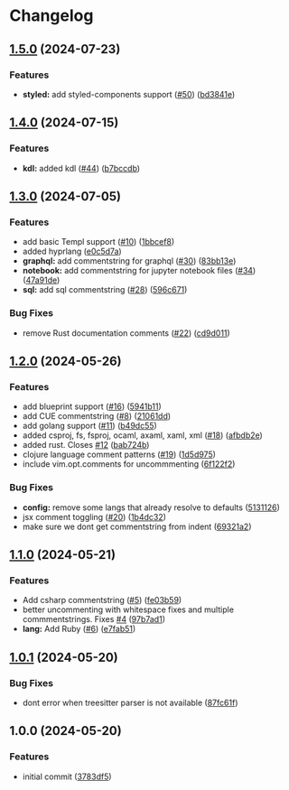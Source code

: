 # Changelog

## [1.5.0](https://github.com/folke/ts-comments.nvim/compare/v1.4.0...v1.5.0) (2024-07-23)


### Features

* **styled:** add styled-components support ([#50](https://github.com/folke/ts-comments.nvim/issues/50)) ([bd3841e](https://github.com/folke/ts-comments.nvim/commit/bd3841ef19dac0d3aa0240b6a825bcc1edc4bff0))

## [1.4.0](https://github.com/folke/ts-comments.nvim/compare/v1.3.0...v1.4.0) (2024-07-15)


### Features

* **kdl:** added kdl ([#44](https://github.com/folke/ts-comments.nvim/issues/44)) ([b7bccdb](https://github.com/folke/ts-comments.nvim/commit/b7bccdb5d17f92c42d03f2b157ff44fb7a3af888))

## [1.3.0](https://github.com/folke/ts-comments.nvim/compare/v1.2.0...v1.3.0) (2024-07-05)


### Features

* add basic Templ support ([#10](https://github.com/folke/ts-comments.nvim/issues/10)) ([1bbcef8](https://github.com/folke/ts-comments.nvim/commit/1bbcef8a7e0e0b0f75b10eecd427c3d973470649))
* added hyprlang ([e0c5d7a](https://github.com/folke/ts-comments.nvim/commit/e0c5d7a058645f90eed0e9a2b78fae58546e662e))
* **graphql:** add commentstring for graphql ([#30](https://github.com/folke/ts-comments.nvim/issues/30)) ([83bb13e](https://github.com/folke/ts-comments.nvim/commit/83bb13e23985b33e76b6245a1204487bcb581812))
* **notebook:** add commentstring for jupyter notebook files ([#34](https://github.com/folke/ts-comments.nvim/issues/34)) ([47a91de](https://github.com/folke/ts-comments.nvim/commit/47a91dea241579c82b93b004473f7a4586a90c12))
* **sql:** add sql commentstring ([#28](https://github.com/folke/ts-comments.nvim/issues/28)) ([596c671](https://github.com/folke/ts-comments.nvim/commit/596c671190fd944442c99368759e193738d12602))


### Bug Fixes

* remove Rust documentation comments ([#22](https://github.com/folke/ts-comments.nvim/issues/22)) ([cd9d011](https://github.com/folke/ts-comments.nvim/commit/cd9d011259e93a3f635725fe0bcb848da150f3ae))

## [1.2.0](https://github.com/folke/ts-comments.nvim/compare/v1.1.0...v1.2.0) (2024-05-26)


### Features

* add blueprint support ([#16](https://github.com/folke/ts-comments.nvim/issues/16)) ([5941b11](https://github.com/folke/ts-comments.nvim/commit/5941b11a6ce9f207c80798ba85f81ef03cbda84b))
* add CUE commentstring ([#8](https://github.com/folke/ts-comments.nvim/issues/8)) ([21061dd](https://github.com/folke/ts-comments.nvim/commit/21061dd0fc17e20ec640f856e7e84d607aef8a89))
* add golang support ([#11](https://github.com/folke/ts-comments.nvim/issues/11)) ([b49dc55](https://github.com/folke/ts-comments.nvim/commit/b49dc55f60b328e3a4ee3a1c4ed9f7cbe7c949a4))
* added csproj, fs, fsproj, ocaml, axaml, xaml, xml ([#18](https://github.com/folke/ts-comments.nvim/issues/18)) ([afbdb2e](https://github.com/folke/ts-comments.nvim/commit/afbdb2ef457f3f29f7f04c33569b984cf77534ff))
* added rust. Closes [#12](https://github.com/folke/ts-comments.nvim/issues/12) ([bab724b](https://github.com/folke/ts-comments.nvim/commit/bab724b27f9b54bd1791f2b6eb395f96cf5947d8))
* clojure language comment patterns ([#19](https://github.com/folke/ts-comments.nvim/issues/19)) ([1d5d975](https://github.com/folke/ts-comments.nvim/commit/1d5d975bea3eb4252cb04c62bf580041b51b3cd0))
* include vim.opt.comments for uncommmenting ([6f122f2](https://github.com/folke/ts-comments.nvim/commit/6f122f2d2bad57f5e6143c6ca2fb5e0d2151acef))


### Bug Fixes

* **config:** remove some langs that already resolve to defaults ([5131126](https://github.com/folke/ts-comments.nvim/commit/513112633fb0232a5439314f32704a40c78c5d30))
* jsx comment toggling ([#20](https://github.com/folke/ts-comments.nvim/issues/20)) ([1b4dc32](https://github.com/folke/ts-comments.nvim/commit/1b4dc325d00fef4725958f58c778108155765bb1))
* make sure we dont get commentstring from indent ([69321a2](https://github.com/folke/ts-comments.nvim/commit/69321a25797011359dabeade125450f6535af0a1))

## [1.1.0](https://github.com/folke/ts-comments.nvim/compare/v1.0.1...v1.1.0) (2024-05-21)


### Features

* Add csharp commentstring ([#5](https://github.com/folke/ts-comments.nvim/issues/5)) ([fe03b59](https://github.com/folke/ts-comments.nvim/commit/fe03b59c438e5cb4197357467a5d42adfe7fccb3))
* better uncommenting with whitespace fixes and multiple commmentstrings. Fixes [#4](https://github.com/folke/ts-comments.nvim/issues/4) ([97b7ad1](https://github.com/folke/ts-comments.nvim/commit/97b7ad17f737fe7f07ac6a3c918c279dc03347e6))
* **lang:** Add Ruby ([#6](https://github.com/folke/ts-comments.nvim/issues/6)) ([e7fab51](https://github.com/folke/ts-comments.nvim/commit/e7fab51a0b9251512919a71a6cf7423240baf1b8))

## [1.0.1](https://github.com/folke/ts-comments.nvim/compare/v1.0.0...v1.0.1) (2024-05-20)


### Bug Fixes

* dont error when treesitter parser is not available ([87fc61f](https://github.com/folke/ts-comments.nvim/commit/87fc61f065db61e3e229b08765e2ea030c0eaf61))

## 1.0.0 (2024-05-20)


### Features

* initial commit ([3783df5](https://github.com/folke/ts-comments.nvim/commit/3783df57058836a10d658f4c07eadf0237ed3846))
